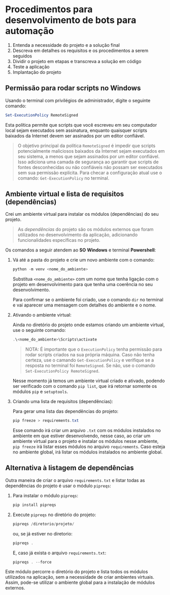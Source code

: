 <!--
title: 'processos.md'
author: 'Elias Albuquerque'
created: '2023-12-20'
update: '2023-12-27'
-->


# Procedimentos para desenvolvimento de bots para automação

1. Entenda a necessidade do projeto e a solução final
2. Descreva em detalhes os requisitos e os procedimentos a serem seguidos
3. Dividir o projeto em etapas e transcreva a solução em código
4. Teste a aplicação
5. Implantação do projeto




## Permissão para rodar scripts no Windows

Usando o terminal com privilégios de administrador, digite o seguinte comando:

```powershell
Set-ExecutionPolicy RemoteSigned
```

Esta política permite que scripts que você escreveu em seu computador local 
sejam executados sem assinatura, enquanto quaisquer scripts baixados da 
Internet devem ser assinados por um editor confiável.

> O objetivo principal da política `RemoteSigned` é impedir que scripts 
> potencialmente maliciosos baixados da Internet sejam executados em seu 
> sistema, a menos que sejam assinados por um editor confiável. Isso 
> adiciona uma camada de segurança ao garantir que scripts de fontes 
> desconhecidas ou não confiáveis não possam ser executados sem sua 
> permissão explícita. Para checar a configuração atual use o comando: 
> `Get-ExecutionPolicy` no terminal.




## Ambiente virtual e lista de requisitos (dependências)

Crei um ambiente virtual para instalar os módulos (dependências) do seu projeto. 
    
> As *dependências* do projeto são os módulos externos que foram utilizados no 
> desenvolvimento da aplicação, adicionando funcionalidades específicas no 
> projeto.

Os comandos a seguir atendem ao **SO** **Windows** e terminal **Powershell**:

1. Vá até a pasta do projeto e crie um novo ambiente com o comando:

    ```powershell
    python -m venv <nome_do_ambiente>
    ```

    Substitua `<nome_do_ambiente>` com um nome que tenha ligação com o projeto 
    em desenvolvimento para que tenha uma coerência no seu desenvolvimento.

    Para confirmar se o ambiente foi criado, use o comando `dir` no terminal e 
    vai aparecer uma mensagem com detalhes do ambiente e o nome.

2. Ativando o ambiente virtual:
   
    Ainda no diretório do projeto onde estamos criando um ambiente virtual, use 
    o seguinte comando:

    ```powershell
    .\<nome_do_ambiente>\Scripts\activate
    ```

    > NOTA:
    > É importante que o `ExecutionPolicy` tenha permissão para rodar scripts
    > criados na sua própria máquina. Caso não tenha certeza, use o camando 
    > `Get-ExecutionPolicy` e verifique se a resposta no terminal foi 
    > `RemoteSigned`. Se não, use o comando `Set-ExecutionPolicy RemoteSigned`.

    Nesse momento já temos um ambiente virtual criado e ativado, podendo ser 
    verificado com o comando `pip list`, que irá retornar somente os módulos 
    `pip` e `setuptools`.

3. Criando uma lista de requisitos (dependências):

    Para gerar uma lista das dependências do projeto:

    ```powershell
    pip freeze > requirements.txt
    ```

    Esse comando irá criar um arquivo `.txt` com os módulos instalados no 
    ambiente em que estiver desenvolvendo, nesse caso, ao criar um ambiente 
    virtual para o projeto e instalar os módulos nesse ambiente, `pip freeze` 
    irá listar esses módulos no arquivo `requirements`. Caso esteja no ambiente 
    global, irá listar os módulos instalados no ambiente global.




## Alternativa à listagem de dependências

Outra maneira de criar o arquivo `requirements.txt` e listar todas as 
dependências do projeto é usar o módulo `pipreqs`:


1. Para instalar o módulo `pipreqs`:

    ```powershell
    pip install pipreqs
    ```

2. Execute `pipreqs` no diretório do projeto:

    ```powershell
    pipreqs /diretorio/projeto/
    ```
    <!-- pipreqs /path/to/your/project/ -->

    ou, se já estiver no diretorio:

    ```powershell
    pipreqs .
    ```

    E, caso já exista o arquivo `requirements.txt`:

    ```powershell
    pipreqs . --force
    ```

Este módulo percorre o diretório do projeto e lista todos os módulos utilizados 
na aplicação, sem a necessidade de criar ambientes virtuais. Assim, pode-se 
utilizar o ambiente global para a instalação de módulos externos.